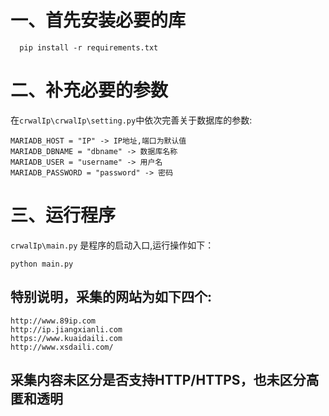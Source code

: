 # 一、首先安装必要的库
```
  pip install -r requirements.txt
```
# 二、补充必要的参数
  在`crwalIp\crwalIp\setting.py`中依次完善关于数据库的参数:  
```
MARIADB_HOST = "IP" -> IP地址,端口为默认值
MARIADB_DBNAME = "dbname" -> 数据库名称
MARIADB_USER = "username" -> 用户名
MARIADB_PASSWORD = "password" -> 密码
```
# 三、运行程序
`crwalIp\main.py` 是程序的启动入口,运行操作如下：
```
python main.py
```

## 特别说明，采集的网站为如下四个:
```
http://www.89ip.com
http://ip.jiangxianli.com
https://www.kuaidaili.com
http://www.xsdaili.com/
```
## 采集内容未区分是否支持HTTP/HTTPS，也未区分高匿和透明
